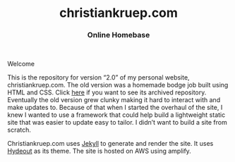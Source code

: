 <h1 align="center">christiankruep.com</h1>
<h3 align ="center">Online Homebase</h3>
<br>

Welcome <br>

This is the repository for version “2.0” of my personal website, christiankruep.com. The old version was a homemade bodge job built using HTML and CSS. Click [here](https://github.com/christiankruep/PersonalWebsite) if you want to see its archived repository. Eventually the old version grew clunky making it hard to interact with and make updates to. Because of that when I started the overhaul of the site, I knew I wanted to use a framework that could help build a lightweight static site that was easier to update easy to tailor. I didn’t want to build a site from scratch. 

Christiankruep.com uses [Jekyll](https://jekyllrb.com/) to generate and render the site. It uses [Hydeout](https://github.com/fongandrew/hydeout) as its theme. The site is hosted on AWS using amplify.
